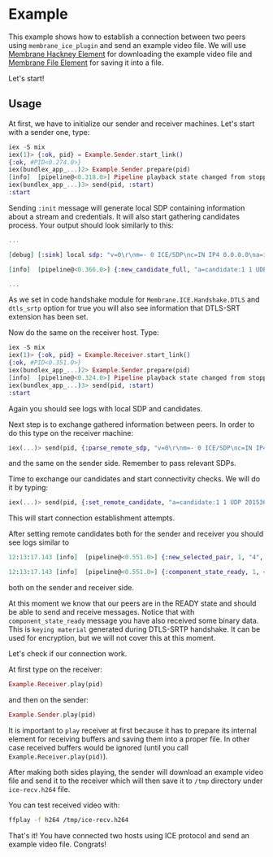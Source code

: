 # Example

This example shows how to establish a connection between two peers using `membrane_ice_plugin` and
send an example video file.
We will use [Membrane Hackney Element](https://github.com/membraneframework/membrane-element-hackney)
for downloading the example video file and [Membrane File Element](https://github.com/membraneframework/membrane-element-file)
for saving it into a file.

Let's start!

## Usage

At first, we have to initialize our sender and receiver machines.
Let's start with a sender one, type:
```elixir
iex -S mix
iex(1)> {:ok, pid} = Example.Sender.start_link()
{:ok, #PID<0.274.0>}
iex(bundlex_app_...)2> Example.Sender.prepare(pid)
[info]  [pipeline@<0.318.0>] Pipeline playback state changed from stopped to prepared
iex(bundlex_app_...)3> send(pid, :start)
:start
```

Sending `:init` message will generate local SDP containing information about a stream and
credentials. It will also start gathering candidates process.
Your output should look similarly to this:
```elixir
...

[debug] [:sink] local sdp: "v=0\r\nm=- 0 ICE/SDP\nc=IN IP4 0.0.0.0\na=ice-ufrag:Zdu1\na=ice-pwd:4nRN+sSf8Ednd+MFA1FK8Q\n"

[info]  [pipeline@<0.366.0>] {:new_candidate_full, "a=candidate:1 1 UDP 2015363327 192.168.83.205 38292 typ host"}

...
```
As we set in code handshake module for `Membrane.ICE.Handshake.DTLS` and `dtls_srtp` option
for true you will also see information that DTLS-SRT extension has been set.

Now do the same on the receiver host. Type:
```elixir
iex -S mix
iex(1)> {:ok, pid} = Example.Receiver.start_link()
{:ok, #PID<0.351.0>}
iex(bundlex_app_...)2> Example.Sender.prepare(pid)
[info]  [pipeline@<0.324.0>] Pipeline playback state changed from stopped to prepared
iex(bundlex_app_...)3> send(pid, :start)
:start
```
Again you should see logs with local SDP and candidates.

Next step is to exchange gathered information between peers.
In order to do this type on the receiver machine:

```elixir
iex(...)> send(pid, {:parse_remote_sdp, "v=0\r\nm=- 0 ICE/SDP\nc=IN IP4 0.0.0.0\na=ice-ufrag:Zdu1\na=ice-pwd:4nRN+sSf8Ednd+MFA1FK8Q\n"})
```

and the same on the sender side.
Remember to pass relevant SDPs.


Time to exchange our candidates and start connectivity checks.
We will do it by typing:

```elixir
iex(...)> send(pid, {:set_remote_candidate, "a=candidate:1 1 UDP 2015363327 <some_ip> <some_port> typ host"})
```
This will start connection establishment attempts.

After setting remote candidates both for the sender and receiver you should see logs similar to

```elixir
12:13:17.143 [info]  [pipeline@<0.551.0>] {:new_selected_pair, 1, "4", "7"}

12:13:17.143 [info]  [pipeline@<0.551.0>] {:component_state_ready, 1, <<some_bin_data>>}
```

both on the sender and receiver side.

At this moment we know that our peers are in the READY state and should be able to send and receive
messages.
Notice that with `component_state_ready` message you have also received some binary data.
This is `keying material` generated during DTLS-SRTP handshake. It can be used for encryption, but
we will not cover this at this moment.

Let's check if our connection work.

At first type on the receiver:
```elixir
Example.Receiver.play(pid)
```

and then on the sender:
```elixir
Example.Sender.play(pid)
```

It is important to `play` receiver at first because it has to prepare its internal element
for receiving buffers and saving them into a proper file.
In other case received buffers would be ignored (until you call `Example.Receiver.play(pid)`).

After making both sides playing, the sender will download an example video file and send it to the
receiver which will then save it to `/tmp` directory under `ice-recv.h264` file.

You can test received video with:
```bash
ffplay -f h264 /tmp/ice-recv.h264
```

That's it!
You have connected two hosts using ICE protocol and send an example video file.
Congrats!
